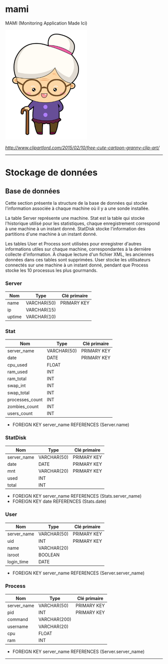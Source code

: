 # mami
 MAMI (Monitoring Application Made Ici)

<img src="https://github.com/uy-rrodriguez/mami/blob/master/mami.png" height="350px" alt="logo mami"/>

_http://www.clipartlord.com/2015/02/10/free-cute-cartoon-granny-clip-art/_

--------------------------------------------------------------------------------

# Stockage de données
## Base de données

Cette section présente la structure de la base de données qui stocke l'information associée à chaque
machine où il y a une sonde installée.

La table Server représente une machine. Stat est la table qui stocke l'historique
utilisé pour les statistiques, chaque enregistrement correspond à une machine à un
instant donné. StatDisk stocke l'information des partitions d'une machine à un
instant donné.

Les tables User et Process sont utilisées pour enregistrer d'autres informations
utiles sur chaque machine, correspondantes à la dernière collecte d'information.
À chaque lecture d'un fichier XML, les anciennes données dans ces tables sont
supprimées. User stocke les utilisateurs connectés sur une machine à un instant
donné, pendant que Process stocke les 10 processus les plus gourmands.


### Server #####################################################################

|Nom             |Type          |Clé  primaire|
|----------------|--------------|-------------|
|name            |VARCHAR(50)   |PRIMARY KEY  |
|ip              |VARCHAR(15)   |             |
|uptime          |VARCHAR(10)   |             |


### Stat #######################################################################

|Nom             |Type          |Clé  primaire|
|----------------|--------------|-------------|
|server_name     |VARCHAR(50)   |PRIMARY KEY  |
|date            |DATE          |PRIMARY KEY  |
|cpu_used        |FLOAT         |             |
|ram_used        |INT           |             |
|ram_total       |INT           |             |
|swap_int        |INT           |             |
|swap_total      |INT           |             |
|processes_count |INT           |             |
|zombies_count   |INT           |             |
|users_count     |INT           |             |

* FOREIGN KEY server_name REFERENCES (Server.name)


### StatDisk ###################################################################

|Nom             |Type          |Clé  primaire|
|----------------|--------------|-------------|
|server_name     |VARCHAR(50)   |PRIMARY KEY  |
|date            |DATE          |PRIMARY KEY  |
|mnt             |VARCHAR(20)   |PRIMARY KEY  |
|used            |INT           |             |
|total           |INT           |             |

* FOREIGN KEY server_name REFERENCES (Stats.server_name)
* FOREIGN KEY date REFERENCES (Stats.date)


### User #######################################################################

|Nom             |Type          |Clé  primaire|
|----------------|--------------|-------------|
|server_name     |VARCHAR(50)   |PRIMARY KEY  |
|uid             |INT           |PRIMARY KEY  |
|name            |VARCHAR(20)   |             |
|isroot          |BOOLEAN       |             |
|login_time      |DATE          |             |

* FOREIGN KEY server_name REFERENCES (Server.server_name)


### Process ####################################################################

|Nom             |Type          |Clé  primaire|
|----------------|--------------|-------------|
|server_name     |VARCHAR(50)   |PRIMARY KEY  |
|pid             |INT           |PRIMARY KEY  |
|command         |VARCHAR(200)  |             |
|username        |VARCHAR(20)   |             |
|cpu             |FLOAT         |             |
|ram             |INT           |             |

* FOREIGN KEY server_name REFERENCES (Server.server_name)


--------------------------------------------------------------------------------







